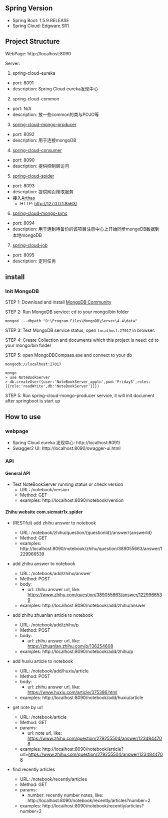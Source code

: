 
## Spring Version

- Spring Boot: 1.5.9.RELEASE
- Spring Cloud: Edgware.SR1

## Project Structure

WebPage: http://localhost:8090

Server:
1. spring-cloud-eureka
  - port: 8091
  - description: Spring Cloud eureka发现中心
2. spring-cloud-common
  - port: N/A
  - description: 放一些common的类与POJO等
3. [spring-cloud-mongo-producer](http://localhost:8092/swagger-ui.html)
  - port: 8092
  - description: 用于连接mongoDB
4. [spring-cloud-consumer](http://localhost:8090/swagger-ui.html)
  - port: 8090
  - description: 提供控制层访问
5. [spring-cloud-spider](http://localhost:8093/swagger-ui.html)
  - port: 8093
  - description: 提供网页爬取服务
  - 接入[Arthas](https://arthas.aliyun.com/doc/quick-start.html)
    - HTTP: http://127.0.0.1:8563/
6. [spring-cloud-mongo-sync](http://localhost:8094/swagger-ui.html)
  - port: 8094
  - description: 用于连到待备份的该项目注册中心上开始同步mongoDB数据到本地mongoDB
7. [spring-cloud-job](http://localhost:8095/swagger-ui.html)
  - port: 8095
  - description: 定时任务

## install

### Init MongoDB

STEP 1: Download and install [MongoDB Community](https://www.mongodb.com/try/download/community)

STEP 2: Run MongoDB service: cd to your mongo/bin folder

```
mongod  --dbpath "D:\Program Files\MongoDB\Server\4.4\data"
```

STEP 3: Test MongoDB service status, open `localhost:27017` in browser.

STEP 4: Create Collection and documents which this project is need: cd to your mongo/bin folder

STEP 5: open MongoDBCompass.exe and connect to your db

```
mongodb://localhost:27017
```


```
mongo
> use NoteBookServer
> db.createUser({user:'NoteBookServer_appln',pwd:'Friday5',roles:[{role:'readWrite',db:'NoteBookServer'}]})
```

STEP 5: Run spring-cloud-mongo-producer service, it will init document after springboot is start up

## How to use



### webpage

- Spring Cloud eureka 发现中心: http://localhost:8091/
- Swagger2 UI: http://localhost:8090/swagger-ui.html

### API

#### General API

- Test NoteBookServer running status or check version
  - URL: /notebook/version
  - Method: GET
  - examples: http://localhost:8090/notebook/version


#### Zhihu website com.sicmatr1x.spider

- (RESTful) add zhihu answer to notebook
  - URL: /notebook/zhihu/question/{questionId}/answer/{answerId}
  - Method: GET
  - examples: http://localhost:8090/notebook/zhihu/question/389055663/answer/1229966539

- add zhihu answer to notebook
  - URL: /notebook/add/zhihu/answer
  - Method: POST
  - body:
    - url: zhihu answer url, like: https://www.zhihu.com/question/389055663/answer/1229966539
  - examples: http://localhost:8090/notebook/add/zhihu/answer
  
- add zhihu zhuanlan article to notebook
  - URL: /notebook/add/zhihu/p
  - Method: POST
  - body:
    - url: zhihu answer url, like: https://zhuanlan.zhihu.com/p/136254608
  - examples: http://localhost:8090/notebook/add/zhihu/p
  
- add huxiu article to notebook
  - URL: /notebook/add/huxiu/article
  - Method: POST
  - body:
    - url: zhihu answer url, like: https://www.huxiu.com/article/375386.html
  - examples: http://localhost:8090/notebook/add/huxiu/article
  
- get note by url
  - URL: /notebook/article
  - Method: GET
  - params:
    - url: note url, like: https://www.zhihu.com/question/279255504/answer/1234844708
  - examples: http://localhost:8090/notebook/article?url=https://www.zhihu.com/question/279255504/answer/1234844708
  
- find recently articles
  - URL: /notebook/recently/articles
  - Method: GET
  - params:
    - number: recently number notes, like: http://localhost:8090/notebook/recently/articles?number=2
  - examples: http://localhost:8090/notebook/recently/articles?number=2
 

